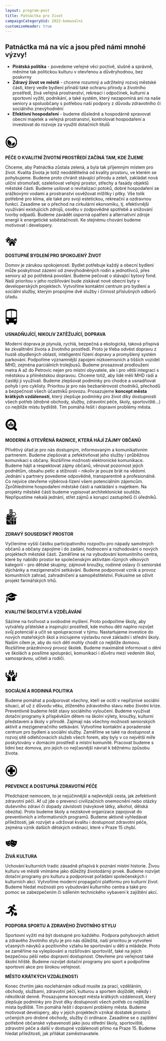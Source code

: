 ```yaml
---
layout: program-post
title: Patnáctka pro život
campaignCategoryUid: 2022-komunalni
customizeHeader: true
---
```

## Patnáctka má na víc a jsou před námi mnohé výzvy!
* **Pirátská politika** - povedeme veřejné věci poctivě, slušně a správně, měníme tak politickou kulturu v otevřenou a důvěryhodnou, bez poskvrny
* **Zdravý život ve městě** - chceme rozumný a udržitelný rozvoj městské části, který vedle bydlení přináší také ochranu přírody a životního prostředí, živá veřejná prostranství, rekreaci i odpočinek, kulturní a sportovní vyžití, podnikání, a také systém, který nezapomíná ani na naše seniory a spoluobčany s potřebou naší podpory z důvodu zdravotního či sociálního znevýhodnění
* **Efektivní hospodaření** - budeme důsledně a hospodárně spravovat obecní majetek a veřejná prostranství, kontrolovat hospodaření a investovat do rozvoje za využití dotačních titulů

## ![](/program/img//zivotni_prostredi.jpg)
**PÉČE O KVALITNÍ ŽIVOTNÍ PROSTŘEDÍ ZAČÍNÁ TAM, KDE ŽIJEME**

Chceme, aby Patnáctka zůstala zelená, a byla tak příjemným místem pro život. Kvalita života je totiž neoddělitelná od kvality prostoru, ve kterém se pohybujeme. Budeme proto chránit stávající přírodu a zeleň, zakládat nová uliční stromořadí, ozeleňovat veřejný prostor, střechy a fasády objektů městské části. Budeme usilovat o revitalizaci potoků, dobré hospodaření se srážkovými vodami a prostranství osvěžovat mlžítky i pítky. Vše tolik potřebné pro klima, ale také pro svoji estetickou, rekreační a ozdravnou funkci. Zasadíme se o přechod na cirkulární ekonomiku, tj. efektivnější využívání existujících zdrojů, osvětu v zodpovědné spotřebě a snižování tvorby odpadů. Budeme zavádět úsporná opatření a alternativní zdroje energií k energetické soběstačnosti. Ke stejnému chování budeme motivovat i developery.

## ![](/program/img//bydleni.jpg)
**DOSTUPNÉ BYDLENÍ PRO SPOKOJENÝ ŽIVOT**

Domov je zárukou spokojenosti. Bydlet potřebuje každý a obecní bydlení může poskytnout zázemí od znevýhodněných rodin a jednotlivců, přes seniory až po potřebná povolání. Budeme pečovat o stávající bytový fond. Naší prioritou v jeho rozšiřování bude získávat nové obecní byty v developerských projektech. Vytvoříme kontaktní centrum pro bydlení a sociální služby, kterým propojíme dvě služby i činnost příslušných odborů úřadu.

## ![](/program/img//mhd.jpg)
**USNADŇUJÍCÍ, NIKOLIV ZATĚŽUJÍCÍ, DOPRAVA**

Moderní doprava je plynulá, rychlá, bezpečná a ekologická, taková přispívá ke zkvalitnění života a životního prostředí. Proto je třeba odvést dopravu z hustě obydlených oblastí, inteligentní řízení dopravy a promyšlený systém parkování. Podpoříme významnější zapojení nízkoemisních a tišších vozidel MHD, zejména parciálních trolejbusů. Budeme prosazovat prodloužení metra A až do Petrovic nejen pro místní obyvatele, ale i pro větší integraci s městskou a příměstskou dopravou. Chceme totiž, aby lidé měli MHD rádi a častěji ji využívali. Budeme zlepšovat podmínky pro chodce a usnadňovat pohyb i pro cyklisty. Prioritou je pro nás bezbariérovost chodníků, přechodů a bezpečnost všech účastníků provozu. Prosazujeme **koncept města krátkých vzdáleností**, který zlepšuje podmínky pro život díky dostupnosti všech potřeb (drobné obchody, služby, zdravotní péče, školy, sportoviště…) co nejblíže místu bydliště. Tím pomáhá řešit i dopravní problémy města.

## ![](/program/img//otevrena_radnice.jpg)
**MODERNÍ A OTEVŘENÁ RADNICE, KTERÁ HÁJÍ ZÁJMY OBČANŮ**

Přívětivý úřad je pro nás dostupným, informovaným a komunikativním partnerem. Budeme zlepšovat a zefektivňovat jeho služby i průběžnou komunikaci s občany. Rozšíříme možnosti elektronické komunikace. Budeme hájit a respektovat zájmy občanů, věnovat pozornost jejich podnětům, obsahu petic a stížností – nikoliv je pouze brát na vědomí. Jednání s partnery povedeme odpovědně, transparentně a profesionálně. Co nejvíce otevřeme výběrová řízení všem potenciálním zájemcům. Zprůhledníme hospodaření městské části a nakládání s majetkem. Na projekty městské části budeme vypisovat architektonické soutěže. Nepřipustíme nekalá jednání, střet zájmů a korupci zastupitelů či úředníků.

## ![](/program/img//uzemni_planovani.jpg)
**ZDRAVÝ SOUSEDSKÝ PROSTOR**

Vyčleníme vyšší částku participativního rozpočtu pro nápady samotných občanů a občany zapojíme i do zadání, hodnocení a rozhodování o nových projektech městské části. Zaměříme se na vybudování komunitního centra, které by nabídlo prostor ke společenským aktivitám různých věkových kategorií – pro dětské skupiny, zájmové kroužky, rodinné oslavy či seniorské dýchánky a mezigenerační setkávání. Budeme podporovat vznik a provoz komunitních zahrad, zahradničení a samopěstitelství. Pokusíme se oživit projekt farmářských trhů.

## ![](/program/img//vzdelavani_a_skolstvi.jpg)
**KVALITNÍ ŠKOLSTVÍ A VZDĚLÁVÁNÍ**

Sázíme na tvořivost a svobodné myšlení. Proto podpoříme školy, aby vytvářely přátelské a inspirující prostředí, kde mohou děti naplno rozvíjet svůj potenciál a učit se spolupracovat v týmu. Nastartujeme investice do nových mateřských škol a iniciujeme výstavbu nové základní i střední školy. Naším cílem je, aby do nich děti mohly chodit co nejblíže domovu. Rozšíříme prázdninový provoz školek. Budeme maximálně informovat o dění ve školách a posílíme spolupráci, komunikaci i důvěru mezi vedením škol, samosprávou, učiteli a rodiči.

## ![](/program/img//pece_a_rodina.jpg)
**SOCIÁLNÍ A RODINNÁ POLITIKA**

Budeme pomáhat a podporovat všechny, kteří se ocitli v nepříznivé sociální situaci, ať už z důvodu věku, ztíženého zdravotního stavu nebo životní krize. Preventivně budeme řešit stavy sociálního vyloučení. Budeme využívat dotační programy k příspěvkům dětem na školní výlety, kroužky, kulturní představení a školy v přírodě. Zajímají nás všechny možnosti seniorských aktivit a mezigeneračního setkávání. Vytvoříme kontaktní a poradenské centrum pro bydlení a sociální služby. Zaměříme se také na dostupnost a rozvoj sítě odlehčovacích služeb všech forem, aby byly v co největší míře poskytovány v domácím prostředí a místní komunitě. Pracovat budeme s lidmi bez domova, pro jejich co nejčasnější návrat k běžnému způsobu života.

## ![](/program/img//zdravotnictvi.jpg)
**PREVENCE A DOSTUPNÁ ZDRAVOTNÍ PÉČE**

Předcházet nemocem, to je nejúčinnější a nejlevnější cesta, jak zefektivnit zdravotní péči. Ať už jde o prevenci civilizačních onemocnění nebo otázky duševního zdraví či dopady závislostí (návykové látky, alkohol, dětská obezita). Proto budeme školy a neziskové organizace zapojovat do preventivních a informativních programů. Budeme aktivně vyhledávat příležitosti, jak rozvíjet a udržovat kvalitu i dostupnost zdravotní péče, zejména vznik dalších dětských ordinací, které v Praze 15 chybí.

## ![](/program/img//kultura.jpg)
**ŽIVÁ KULTURA**

Uchování kulturních tradic zásadně přispívá k poznání místní historie. Živou kulturu ve městě vnímáme jako důležitý životodárný prvek. Budeme rozvíjet dotační programy pro kulturu a podporovat pořádání společenských i kulturních akcí. Vytvoříme moderní propagační platformu pro kulturní život. Budeme hledat možnosti pro vybudování kulturního centra a také pro pomoc se zabezpečením či sdílením technického vybavení k zajištění akcí.

## ![](/program/img//sport.jpg)
**PODPORA SPORTU A ZDRAVÉHO ŽIVOTNÍHO STYLU**

Sportovní vyžití má být dostupné pro každého. Podpora pohybových aktivit a zdravého životního stylu je pro nás důležitá, naší prioritou je vytvoření včasných návyků a pozitivního vztahu ke sportování u dětí a mládeže. Proto se zaměříme na vylepšování a rozšiřování sportovišť, také na jejich bezpečnou pěší nebo dopravní dostupnost. Otevřeme pro veřejnost také školní hřiště. Budeme rozvíjet dotační programy pro sport a podpoříme sportovní akce pro širokou veřejnost.

**MĚSTO KRÁTKÝCH VZDÁLENOSTí**

Konec čtvrtím jako noclehárnám odkud musíte za prací, vzděláním, obchody, službami, zdravotní péčí, kulturou a sportem dojíždět, někdy i několikrát denně. Prosazujeme koncept města krátkých vzdáleností, který zlepšuje podmínky pro život díky dostupnosti všech potřeb co nejblíže místa bydliště. Tím pomáhá řešit i dopravní problémy města. Budeme motivovat developery, aby v jejich projektech vznikal dostatek prostorů určených pro drobné obchody, služby či ordinace. Zasadíme se o zajištění potřebné občanské vybavenosti jako jsou střední školy, sportoviště, zdravotní péče a další v dostupné vzdálenosti přímo na Praze 15. Budeme hledat příležitosti, jak přilákat zaměstnavatele.


